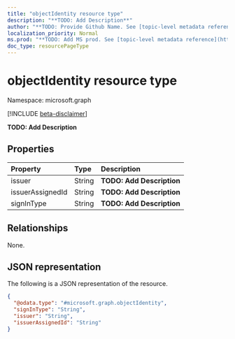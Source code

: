 ```yaml
---
title: "objectIdentity resource type"
description: "**TODO: Add Description**"
author: "**TODO: Provide Github Name. See [topic-level metadata reference](https://msgo.azurewebsites.net/add/document/guidelines/metadata.html#topic-level-metadata)**"
localization_priority: Normal
ms.prod: "**TODO: Add MS prod. See [topic-level metadata reference](https://msgo.azurewebsites.net/add/document/guidelines/metadata.html#topic-level-metadata)**"
doc_type: resourcePageType
---
```


# objectIdentity resource type

Namespace: microsoft.graph

[!INCLUDE [beta-disclaimer](../../includes/beta-disclaimer.md)]

**TODO: Add Description**

## Properties
|Property|Type|Description|
|:---|:---|:---|
|issuer|String|**TODO: Add Description**|
|issuerAssignedId|String|**TODO: Add Description**|
|signInType|String|**TODO: Add Description**|

## Relationships
None.

## JSON representation
The following is a JSON representation of the resource.
<!-- {
  "blockType": "resource",
  "@odata.type": "microsoft.graph.objectIdentity"
}
-->
``` json
{
  "@odata.type": "#microsoft.graph.objectIdentity",
  "signInType": "String",
  "issuer": "String",
  "issuerAssignedId": "String"
}
```

